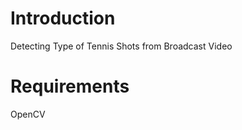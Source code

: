 Introduction
======

Detecting Type of Tennis Shots from Broadcast Video


Requirements
======

OpenCV
